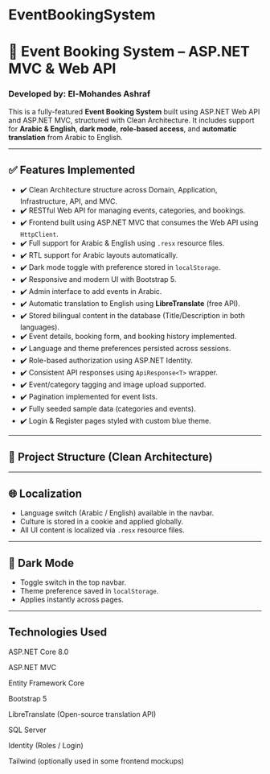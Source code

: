 # EventBookingSystem
# 🎫 Event Booking System – ASP.NET MVC & Web API

### Developed by: **El-Mohandes Ashraf**

This is a fully-featured **Event Booking System** built using ASP.NET Web API and ASP.NET MVC, structured with Clean Architecture. It includes support for **Arabic & English**, **dark mode**, **role-based access**, and **automatic translation** from Arabic to English.

---

## ✅ Features Implemented

- ✔️ Clean Architecture structure across Domain, Application, Infrastructure, API, and MVC.
- ✔️ RESTful Web API for managing events, categories, and bookings.
- ✔️ Frontend built using ASP.NET MVC that consumes the Web API using `HttpClient`.
- ✔️ Full support for Arabic & English using `.resx` resource files.
- ✔️ RTL support for Arabic layouts automatically.
- ✔️ Dark mode toggle with preference stored in `localStorage`.
- ✔️ Responsive and modern UI with Bootstrap 5.
- ✔️ Admin interface to add events in Arabic.
- ✔️ Automatic translation to English using **LibreTranslate** (free API).
- ✔️ Stored bilingual content in the database (Title/Description in both languages).
- ✔️ Event details, booking form, and booking history implemented.
- ✔️ Language and theme preferences persisted across sessions.
- ✔️ Role-based authorization using ASP.NET Identity.
- ✔️ Consistent API responses using `ApiResponse<T>` wrapper.
- ✔️ Event/category tagging and image upload supported.
- ✔️ Pagination implemented for event lists.
- ✔️ Fully seeded sample data (categories and events).
- ✔️ Login & Register pages styled with custom blue theme.

---

## 🧱 Project Structure (Clean Architecture)


---

## 🌐 Localization

- Language switch (Arabic / English) available in the navbar.
- Culture is stored in a cookie and applied globally.
- All UI content is localized via `.resx` resource files.

---

## 🌙 Dark Mode

- Toggle switch in the top navbar.
- Theme preference saved in `localStorage`.
- Applies instantly across pages.

---
## Technologies Used
ASP.NET Core 8.0

ASP.NET MVC

Entity Framework Core

Bootstrap 5

LibreTranslate (Open-source translation API)

SQL Server

Identity (Roles / Login)

Tailwind (optionally used in some frontend mockups)
